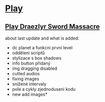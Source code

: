# [Play](https://deesdav.github.io/draezlyr-wielder/)

## [Play Draezlyr Sword Massacre](https://deesdav.github.io/draezlyr/)

about last update and what is added:
 - dc planet a funkcni prvni level
 - odděleni scriptů
 - stylizace s box shadows
 - info button přidaný
 - img dragging disabled
 - cutted audios
 - fixing images
 - snížené intervaly 
 - pole a cykly zjednoduseni kodu
 - new add images*


